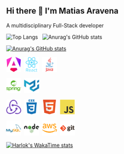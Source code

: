 ## Hi there 👋 I'm Matias Aravena


A multidisciplinary Full-Stack developer 


![Top Langs](https://github-readme-stats.vercel.app/api/top-langs/?username=MatAravena&hide=javascript,css,scss,html&theme=tokyonight) &nbsp;
![Anurag's GitHub stats](https://github-readme-stats.vercel.app/api?username=MatAravena&show_icons=true&theme=radical)

<!--
https://raw.githubusercontent.com/asudbury/github-stats-transparent/output/generated/overview.svg
-->

[![Anurag's GitHub stats](https://github-readme-stats.vercel.app/api?username=MatAravena)](https://github.com/anuraghazra/github-readme-stats)

<div>


  
  <img src="https://github.com/devicons/devicon/blob/master/icons/angular/angular-original.svg" title="Angular" alt="Angular" width="40" height="40"/>&nbsp;
  <img src="https://github.com/devicons/devicon/blob/master/icons/react/react-original-wordmark.svg" title="React" alt="React" width="40" height="40"/>&nbsp;
  <img src="https://github.com/devicons/devicon/blob/master/icons/java/java-original-wordmark.svg" title="Java" alt="Java" width="40" height="40"/>&nbsp;
  
  <img src="https://github.com/devicons/devicon/blob/master/icons/spring/spring-original-wordmark.svg" title="Spring" alt="Spring" width="40" height="40"/>&nbsp;
  <img src="https://github.com/devicons/devicon/blob/master/icons/materialui/materialui-original.svg" title="Material UI" alt="Material UI" width="40" height="40"/>&nbsp;
 <!-- <img src="https://github.com/devicons/devicon/blob/master/icons/flutter/flutter-original.svg" title="Flutter" alt="Flutter" width="40" height="40"/>&nbsp;-->
  <img src="https://github.com/devicons/devicon/blob/master/icons/redux/redux-original.svg" title="Redux" alt="Redux " width="40" height="40"/>&nbsp;
  <img src="https://github.com/devicons/devicon/blob/master/icons/css3/css3-plain-wordmark.svg"  title="CSS3" alt="CSS" width="40" height="40"/>&nbsp;
  <img src="https://github.com/devicons/devicon/blob/master/icons/html5/html5-original.svg" title="HTML5" alt="HTML" width="40" height="40"/>&nbsp;
  <img src="https://github.com/devicons/devicon/blob/master/icons/javascript/javascript-original.svg" title="JavaScript" alt="JavaScript" width="40" height="40"/>&nbsp;
 <!-- <img src="https://github.com/devicons/devicon/blob/master/icons/firebase/firebase-plain-wordmark.svg" title="Firebase" alt="Firebase" width="40" height="40"/>&nbsp;-->
  <img src="https://github.com/devicons/devicon/blob/master/icons/mysql/mysql-original-wordmark.svg" title="MySQL"  alt="MySQL" width="40" height="40"/>&nbsp;
  <img src="https://github.com/devicons/devicon/blob/master/icons/nodejs/nodejs-original-wordmark.svg" title="NodeJS" alt="NodeJS" width="40" height="40"/>&nbsp;
  <img src="https://github.com/devicons/devicon/blob/master/icons/amazonwebservices/amazonwebservices-plain-wordmark.svg" title="AWS" alt="AWS" width="40" height="40"/>&nbsp;
  <img src="https://github.com/devicons/devicon/blob/master/icons/git/git-original-wordmark.svg" title="Git" alt="Git" width="40" height="40"/>&nbsp;
</div>


[![Harlok's WakaTime stats](https://github-readme-stats.vercel.app/api/wakatime?username=MatAravena)](https://github.com/anuraghazra/github-readme-stats)

<!--
**MatAravena/MatAravena** is a ✨ _special_ ✨ repository because its `README.md` (this file) appears on your GitHub profile.



TypeScript   5 hrs 46 mins   ███████████░░░░░░░░░░░░░░   43.88 % \n
JavaScript   5 hrs 19 mins   ██████████░░░░░░░░░░░░░░░   40.41 % \n
JSON         1 hr 25 mins    ██▓░░░░░░░░░░░░░░░░░░░░░░   10.85 % \n
Bash         19 mins         ▓░░░░░░░░░░░░░░░░░░░░░░░░   02.47 % \n
HTML         16 mins         ▓░░░░░░░░░░░░░░░░░░░░░░░░   02.06 % \n


Here are some ideas to get you started:

- 🔭 I’m currently working on ...
- 🌱 I’m currently learning ...
- 👯 I’m looking to collaborate on ...
- 🤔 I’m looking for help with ...
- 💬 Ask me about ...
- 📫 How to reach me: ...
- 😄 Pronouns: ...
- ⚡ Fun fact: ...
-->

